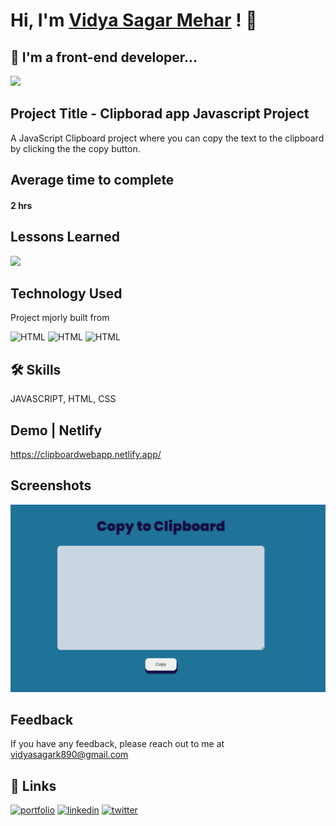 # Hi, I'm [Vidya Sagar Mehar](https://vidya-sagar-portfolio.netlify.app/) ! 👋


## 🚀 I'm a front-end developer...
<img src="https://user-images.githubusercontent.com/73097560/115834477-dbab4500-a447-11eb-908a-139a6edaec5c.gif">

## Project Title - Clipborad app Javascript Project

A JavaScript Clipboard project where you can copy the text to the clipboard by clicking the the copy button.

## Average time to complete
#### 2 hrs


## Lessons Learned


![](https://img.shields.io/badge/JS-Onclick_copy-purple)

## Technology Used

Project mjorly built from

![HTML](https://img.shields.io/badge/FirstTech-JavaScript-orange)
![HTML](https://img.shields.io/badge/SecondTech-HTML-blue)
![HTML](https://img.shields.io/badge/ThirdTech-CSS-black)

## 🛠 Skills
JAVASCRIPT, HTML, CSS

## Demo | Netlify
https://clipboardwebapp.netlify.app/


## Screenshots

![](./Screenshot%202022-10-29%20235638.png)


## Feedback

If you have any feedback, please reach out to me at vidyasagark890@gmail.com


## 🔗 Links
[![portfolio](https://img.shields.io/badge/my_portfolio-000?style=for-the-badge&logo=ko-fi&logoColor=white)](https://vidya-sagar-portfolio.netlify.app/)
[![linkedin](https://img.shields.io/badge/linkedin-0A66C2?style=for-the-badge&logo=linkedin&logoColor=white)](https://www.linkedin.com/)
[![twitter](https://img.shields.io/badge/twitter-1DA1F2?style=for-the-badge&logo=twitter&logoColor=white)](https://twitter.com/Cherry_Reyans)

